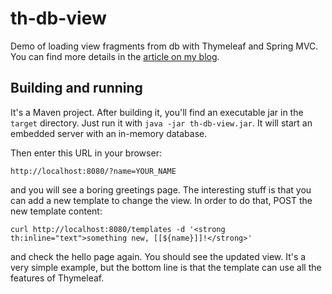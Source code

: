 th-db-view
==========

Demo of loading view fragments from db with Thymeleaf and Spring MVC. You can find more details in the [article on my blog](http://blog.kaczmarzyk.net/2015/01/04/loading-view-templates-from-database-with-thymeleaf/).

Building and running
--------------------

It's a Maven project. After building it, you'll find an executable jar in the `target` directory. Just run it with `java -jar th-db-view.jar`. It will start an embedded server with an in-memory database.

Then enter this URL in your browser:

    http://localhost:8080/?name=YOUR_NAME

and you will see a boring greetings page. The interesting stuff is that you can add a new template to change the view. In order to do that, POST the new template content:

    curl http://localhost:8080/templates -d '<strong th:inline="text">something new, [[${name}]]!</strong>'

and check the hello page again. You should see the updated view. It's a very simple example, but the bottom line is that the template can use all the features of Thymeleaf.
